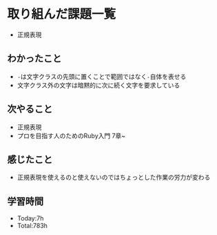 # 取り組んだ課題一覧
- 正規表現
## わかったこと
- `-`は文字クラスの先頭に置くことで範囲ではなく`-`自体を表せる
- 文字クラス外の文字は暗黙的に次に続く文字を要求している
## 次やること
- 正規表現
- プロを目指す人のためのRuby入門 7章~
## 感じたこと
- 正規表現を使えるのと使えないのではちょっとした作業の労力が変わる
## 学習時間
- Today:7h
- Total:783h
